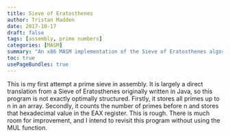 ```yaml
---
title: Sieve of Eratosthenes
author: Tristan Madden
date: 2017-10-17
draft: false
tags: [assembly, prime numbers]
categories: [MASM]
summary: "An x86 MASM implementation of the Sieve of Eratosthenes algorithm that finds and counts prime numbers up to a given value n, translated from Java to assembly language."
toc: true
usePageBundles: true
---
```

This is my first attempt a prime sieve in assembly. It is largely a direct translation from a Sieve of Eratosthenes originally written in Java, so this program is not exactly optimally structured. Firstly, it stores all primes up to n in an array. Secondly, it counts the number of primes before n and stores that hexadecimal value in the EAX register. This is rough. There is much room for improvement, and I intend to revisit this program without using the MUL function. 
<script src="https://gist.github.com/Trimad/d5408dfe112176dd5b40cb0b761d7b0f.js"></script>